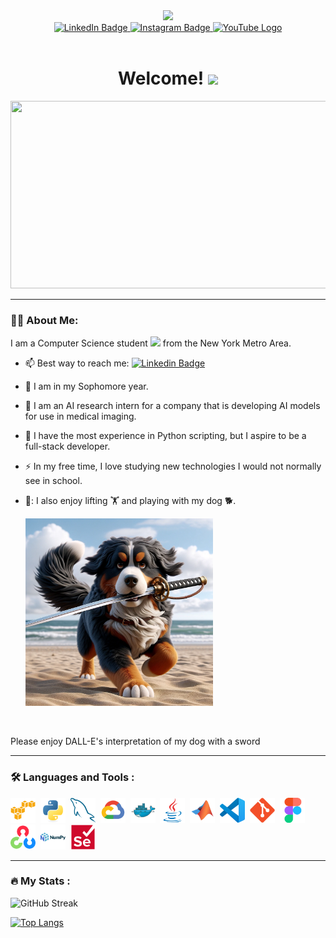 <div id="header" align="center">
  <img src="https://media.giphy.com/media/scZPhLqaVOM1qG4lT9/giphy.gif" width="175"/>
<div id="badges" >

  <a href="https://www.linkedin.com/in/kyrollos-g-8b5325246/">
        <img src="https://img.shields.io/badge/LinkedIn-blue?style=for-the-badge&logo=linkedin&logoColor=white" alt="LinkedIn Badge"/>
    </a>
    <a href="https://www.instagram.com/toyotakyrolla">
        <img src="https://img.shields.io/badge/Instagram-E4405F?style=for-the-badge&logo=instagram&logoColor=white" alt="Instagram Badge"/>
    </a>
    <!-- YouTube Badge -->
    <a href="https://www.youtube.com/watch?v=dQw4w9WgXcQ" >
        <img src="https://img.shields.io/badge/YouTube-red?style=for-the-badge&logo=youtube&logoColor=white" alt="YouTube Logo" />
    </a>
</div>
      <img src="https://komarev.com/ghpvc/?username=kyrollos2&style=flat-square&color=blue" alt=""/>
      <h1>
  Welcome!
  <img src="https://media.giphy.com/media/hvRJCLFzcasrR4ia7z/giphy.gif" width="30px"/>
</h1>
</div>

<div align="center">
  <img src="https://media.giphy.com/media/WoD6JZnwap6s8/giphy.gif" width="600" height="300"/>
</div>

---

### :man_technologist: About Me:
I am a Computer Science student  <img src="https://media.giphy.com/media/WUlplcMpOCEmTGBtBW/giphy.gif" width="30"> from the New York Metro Area.

- :mailbox: Best way to reach me: [![Linkedin Badge](https://img.shields.io/badge/-Kyro-blue?style=flat&logo=Linkedin&logoColor=white)](https://www.linkedin.com/in/kyrollos-g-8b5325246/)
- 🏫 I am in my Sophomore year.
- :robot: I am an AI research intern for a company that is developing AI models for use in medical imaging.
- :snake: I have the most experience in Python scripting, but I aspire to be a full-stack developer. 
- :zap: In my free time, I love studying new technologies I would not normally see in school.
- 🥳: I also enjoy lifting 🏋️ and playing with my dog 🐕.


   <img src="https://raw.githubusercontent.com/kyrollos2/kyrollos2/main/Leela.webp" width="300" alt="My Dog" title="Leela"/>
<br>
  <p>Please enjoy DALL-E's interpretation of my dog with a sword</p>


---

### :hammer_and_wrench: Languages and Tools :
<div>
<img src="https://raw.githubusercontent.com/devicons/devicon/55609aa5bd817ff167afce0d965585c92040787a/icons/amazonwebservices/amazonwebservices-original.svg" title="AWS" alt="AWS" width="40" height="40"/>&nbsp;
  <img src="https://raw.githubusercontent.com/devicons/devicon/55609aa5bd817ff167afce0d965585c92040787a/icons/python/python-original.svg" title="Python" alt="Python" width="40" height="40"/>&nbsp;
  <img src="https://raw.githubusercontent.com/devicons/devicon/55609aa5bd817ff167afce0d965585c92040787a/icons/mysql/mysql-original.svg" title="mySQL" alt="mySQL" width="40" height="40"/>&nbsp;
  <img src="https://raw.githubusercontent.com/devicons/devicon/55609aa5bd817ff167afce0d965585c92040787a/icons/googlecloud/googlecloud-original.svg" title="Google Cloud" alt="Google Cloud" width="40" height="40"/>&nbsp;
  <img src="https://raw.githubusercontent.com/devicons/devicon/55609aa5bd817ff167afce0d965585c92040787a/icons/docker/docker-original.svg" title="Docker" alt="Docker" width="40" height="40"/>&nbsp;
  <img src="https://raw.githubusercontent.com/devicons/devicon/55609aa5bd817ff167afce0d965585c92040787a/icons/java/java-original.svg"  title="Java" alt="Java" width="40" height="40"/>&nbsp;
  <img src="https://raw.githubusercontent.com/devicons/devicon/55609aa5bd817ff167afce0d965585c92040787a/icons/matlab/matlab-original.svg" title="MATlab" alt="MATlab" width="40" height="40"/>&nbsp;
  <img src="https://raw.githubusercontent.com/devicons/devicon/55609aa5bd817ff167afce0d965585c92040787a/icons/vscode/vscode-original.svg" title="VScode" alt="VScode" width="40" height="40"/>&nbsp;
  <img src="https://raw.githubusercontent.com/devicons/devicon/55609aa5bd817ff167afce0d965585c92040787a/icons/git/git-original.svg" title="git" alt="git" width="40" height="40"/>&nbsp;
  <img src="https://raw.githubusercontent.com/devicons/devicon/55609aa5bd817ff167afce0d965585c92040787a/icons/figma/figma-original.svg" title="Figma"  alt="Figma" width="40" height="40"/>&nbsp;
  <img src="https://raw.githubusercontent.com/devicons/devicon/55609aa5bd817ff167afce0d965585c92040787a/icons/opencv/opencv-original.svg" title="opencv" alt="opencv" width="40" height="40"/>&nbsp;
  <img src="https://raw.githubusercontent.com/devicons/devicon/55609aa5bd817ff167afce0d965585c92040787a/icons/numpy/numpy-original-wordmark.svg" title="numpy" alt="numpy" width="40" height="40"/>&nbsp;
  <img src="https://raw.githubusercontent.com/devicons/devicon/55609aa5bd817ff167afce0d965585c92040787a/icons/selenium/selenium-original.svg" title="selenium" **alt="selenium" width="40" height="40"/>
</div>

---

### :fire: My Stats :
![GitHub Streak](http://github-readme-streak-stats.herokuapp.com?user=kyrollos2&theme=tokyonight-duo)

[![Top Langs](https://github-readme-stats.vercel.app/api/top-langs/?username=kyrollos2&layout=compact&theme=vision-friendly-dark)](https://github.com/anuraghazra/github-readme-stats)

